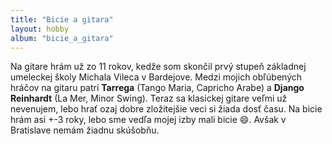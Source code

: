 ```yaml
---
title: "Bicie a gitara"
layout: hobby
album: "bicie_a_gitara"
---
```


Na gitare hrám už zo 11 rokov, kedže som skončil prvý stupeň základnej umeleckej školy Michala Vileca v Bardejove. Medzi mojich obľúbených hráčov na gitaru patrí **Tarrega** (Tango Maria, Capricho Arabe) a **Django Reinhardt** (La Mer, Minor Swing). Teraz sa klasickej gitare veľmi už nevenujem, lebo hrať ozaj dobre zložitejšie veci si žiada dosť času. Na bicie hrám asi +-3 roky, lebo sme vedľa mojej izby mali bicie :smile:. Avšak v Bratislave nemám žiadnu skúšobňu.